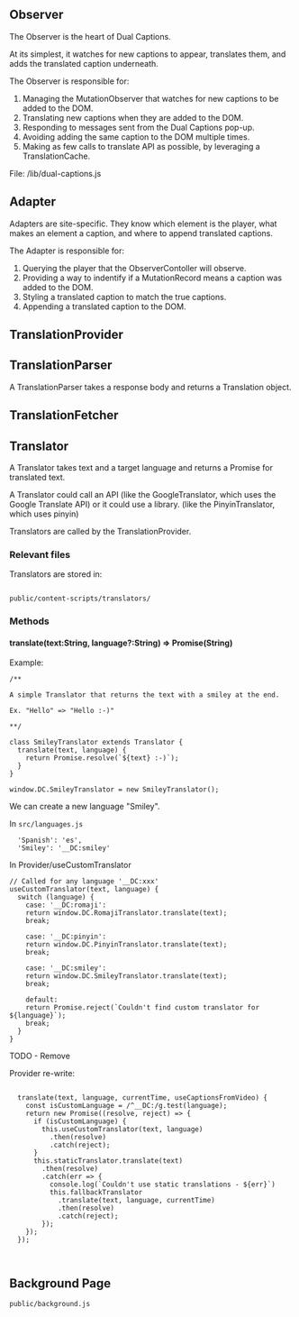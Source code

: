 ## Observer

The Observer is the heart of Dual Captions.

At its simplest, it watches for new captions to appear, translates them, and adds the translated caption underneath.

The Observer is responsible for:

1. Managing the MutationObserver that watches for new captions to be added to the DOM.
2. Translating new captions when they are added to the DOM.
3. Responding to messages sent from the Dual Captions pop-up.
4. Avoiding adding the same caption to the DOM multiple times.
5. Making as few calls to translate API as possible, by leveraging a TranslationCache.

File: /lib/dual-captions.js

## Adapter

Adapters are site-specific. They know which element is the player, what makes an element a caption, and where to append translated captions.

The Adapter is responsible for:

1. Querying the player that the ObserverContoller will observe.
2. Providing a way to indentify if a MutationRecord means a caption was added to the DOM.
3. Styling a translated caption to match the true captions.
4. Appending a translated caption to the DOM.

## TranslationProvider

## TranslationParser

A TranslationParser takes a response body and returns a Translation object.



## TranslationFetcher

## Translator

A Translator takes text and a target language and returns a Promise for translated text.

A Translator could call an API (like the GoogleTranslator, which uses the Google Translate API) or it could use a library. (like the PinyinTranslator, which uses <link>pinyin</link>)

Translators are called by the TranslationProvider.

### Relevant files

Translators are stored in:

```

public/content-scripts/translators/

```

### Methods

#### translate(text:String, language?:String) => Promise(String)

Example:

````
/**

A simple Translator that returns the text with a smiley at the end.

Ex. "Hello" => "Hello :-)"

**/

class SmileyTranslator extends Translator {
  translate(text, language) {
  	return Promise.resolve(`${text} :-)`);
  }
}

window.DC.SmileyTranslator = new SmileyTranslator();
````

We can create a new language "Smiley".

In `src/languages.js`

```
  'Spanish': 'es',
  'Smiley': '__DC:smiley'
```

In Provider/useCustomTranslator

```
// Called for any language '__DC:xxx'
useCustomTranslator(text, language) {
  switch (language) {
  	case: '__DC:romaji':
  	return window.DC.RomajiTranslator.translate(text);
  	break;

  	case: '__DC:pinyin':
  	return window.DC.PinyinTranslator.translate(text);
  	break;

  	case: '__DC:smiley':
  	return window.DC.SmileyTranslator.translate(text);
  	break;

  	default:
  	return Promise.reject(`Couldn't find custom translator for ${language}`);
  	break;
  }
}

```


TODO - Remove

Provider re-write:

```

  translate(text, language, currentTime, useCaptionsFromVideo) {
  	const isCustomLanguage = /^__DC:/g.test(language);
  	return new Promise((resolve, reject) => {
  	  if (isCustomLanguage) {
  	  	this.useCustomTranslator(text, language)
  	  	  .then(resolve)
  	  	  .catch(reject);
  	  }
  	  this.staticTranslator.translate(text)
  	    .then(resolve)
  	    .catch(err => {
  	      console.log(`Couldn't use static translations - ${err}`)
  	      this.fallbackTranslator
            .translate(text, language, currentTime)
            .then(resolve)
            .catch(reject);
  	    });
  	});
  });



```

## Background Page

`public/background.js`
